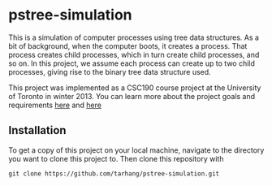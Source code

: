 # pstree-simulation
This is a simulation of computer processes using tree data structures. As a bit of background, when the computer boots, it creates a process. That process creates child processes, which in turn create child processes, and so on. In this project, we assume each process can create up to two child processes, giving rise to the binary tree data structure used.

This project was implemented as a CSC190 course project at the University of Toronto in winter 2013. You can learn more about the project goals and requirements [here](http://www.cs.toronto.edu/~patitsas/cs190/lab5.html) and [here](http://www.cs.toronto.edu/~patitsas/cs190/lab6.html)

## Installation
To get a copy of this project on your local machine, navigate to the directory you want to clone this project to. Then clone this repository with 
```
git clone https://github.com/tarhang/pstree-simulation.git
```
